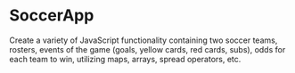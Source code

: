 # SoccerApp
Create a variety of JavaScript functionality containing two soccer teams, rosters, events of the game (goals, yellow cards, red cards, subs), odds for each team to win, utilizing maps, arrays, spread operators, etc.
